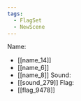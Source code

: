 ```yaml
---
tags:
  - FlagSet
  - NewScene
---
```

Name:
- [[name_14]]
- [[name_6]]
- [[name_8]]
Sound:
- [[sound_279]]
Flag:
- [[flag_9478]]
